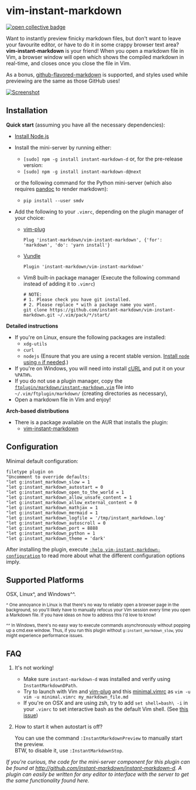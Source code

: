 vim-instant-markdown
====================

[![open collective badge](https://opencollective.com/instant-markdown/tiers/backer/badge.svg?label=backer&color=brightgreen)](https://opencollective.com/instant-markdown/)

Want to instantly preview finicky markdown files, but don't want to leave your
favourite editor, or have to do it in some crappy browser text area?
**vim-instant-markdown** is your friend! When you open a markdown file in Vim,
a browser window will open which shows the compiled markdown in real-time, and
closes once you close the file in Vim.

As a bonus, [github-flavored-markdown][gfm] is supported, and styles used while
previewing are the same as those GitHub uses!

[![Screenshot][ss]][ssbig]

Installation
------------
**Quick start** (assuming you have all the necessary dependencies):

- [Install Node.js](https://nodejs.org/en/download)
- Install the mini-server by running either:

  - `[sudo] npm -g install instant-markdown-d` or, for the pre-release version:
  - `[sudo] npm -g install instant-markdown-d@next`

  or the following command for the Python mini-server (which also requires
  [pandoc][pandoc] to render markdown):

  - `pip install --user smdv`

* Add the following to your `.vimrc`, depending on the plugin manager of your
  choice:

  - [vim-plug][plug]

    ```vim
    Plug 'instant-markdown/vim-instant-markdown', {'for': 'markdown', 'do': 'yarn install'}
    ```

  - [Vundle][vundle]

    ```vim
    Plugin 'instant-markdown/vim-instant-markdown'
    ```
  - Vim8 built-in package manager (Execute the following command instead of adding it to `.vimrc`)

	```shell
    # NOTE:
    # 1. Please check you have git installed.
    # 2. Please replace * with a package name you want.
    git clone https://github.com/instant-markdown/vim-instant-markdown.git ~/.vim/pack/*/start/
	```

**Detailed instructions**

- If you're on Linux, ensure the following packages are installed:
  - `xdg-utils`
  - `curl`
  - `nodejs` (Ensure that you are using a recent stable version. [Install `node` using `n` if needed][n].)
- If you're on Windows, you will need into install [cURL][curl] and put it on your `%PATH%`.
- If you do not use a plugin manager, copy the
  [`ftplugin/markdown/instant-markdown.vim`](ftplugin/markdown/instant-markdown.vim)
  file into `~/.vim/ftplugin/markdown/` (creating directories as
  necessary),
- Open a markdown file in Vim and enjoy!

**Arch-based distributions**
- There is a package available on the AUR that installs the plugin:
    - [vim-instant-markdown](https://aur.archlinux.org/packages/vim-instant-markdown)

Configuration
-------------

Minimal default configuration:

```vim
filetype plugin on
"Uncomment to override defaults:
"let g:instant_markdown_slow = 1
"let g:instant_markdown_autostart = 0
"let g:instant_markdown_open_to_the_world = 1
"let g:instant_markdown_allow_unsafe_content = 1
"let g:instant_markdown_allow_external_content = 0
"let g:instant_markdown_mathjax = 1
"let g:instant_markdown_mermaid = 1
"let g:instant_markdown_logfile = '/tmp/instant_markdown.log'
"let g:instant_markdown_autoscroll = 0
"let g:instant_markdown_port = 8888
"let g:instant_markdown_python = 1
"let g:instant_markdown_theme = 'dark'
```

After installing the plugin, execute [`:help vim-instant-markdown-configuration`](./doc/vim-instant-markdown.txt)
to read more about what the different configuration options imply.


Supported Platforms
-------------------

OSX, Linux^, and Windows^^.

<sub>^ One annoyance in Linux is that there's no way to reliably open a
browser page in the background, so you'll likely have to manually refocus your
Vim session every time you open a Markdown file. If you have ideas on how to
address this I'd love to know!</sub>

<sub>^^ In Windows, there's no easy way to execute commands asynchronously
without popping up a cmd.exe window. Thus, if you run this plugin without
`g:instant_markdown_slow`, you might experience performance issues.</sub>

FAQ
---
1. It's not working!

   - Make sure `instant-markdown-d` was installed and verify using
  `InstantMarkdownDPath`.
   - Try to launch with Vim and [vim-plug][plug] and this
  [minimal.vimrc](https://raw.githubusercontent.com/instant-markdown/vim-instant-markdown/master/doc/minimal.vimrc)
  as `vim -u vim -u minimal.vimrc my_markdown_file.md`
   - If you're on OSX and are using zsh, try to add `set shell=bash\ -i` in your
  `.vimrc` to set interactive bash as the default Vim shell. (See [this
  issue](http://github.com/instant-markdown/vim-instant-markdown/issues/41))

2. How to start it when autostart is off?

   You can use the command `:InstantMarkdownPreview` to manually start the preview. <br>
   BTW, to disable it, use `:InstantMarkdownStop`.

_If you're curious, the code for the mini-server component for this plugin can
be found at http://github.com/instant-markdown/instant-markdown-d. A plugin can
easily be written for any editor to interface with the server to get the same
functionality found here._


[ss]: https://i.imgur.com/r7G6FNA.gif "Click for bigger preview"
[ssbig]: https://i.imgur.com/4Fty7pw.gif
[n]: https://github.com/tj/n
[gfm]: http://github.github.com/github-flavored-markdown/
[curl]: http://curl.haxx.se/download.html
[tpope-markdown]: https://github.com/tpope/vim-markdown
[plug]: https://github.com/junegunn/vim-plug
[vundle]: https://github.com/gmarik/Vundle.vim
[pandoc]: https://pandoc.org/

